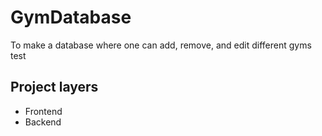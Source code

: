 # GymDatabase
To make a database where one can add, remove, and edit different gyms
test

## Project layers
- Frontend
- Backend 
